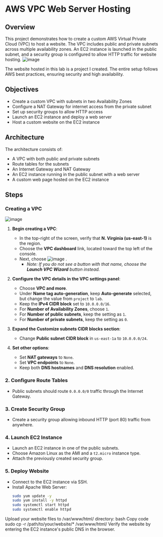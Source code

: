 # AWS VPC Web Server Hosting

## Overview
This project demonstrates how to create a custom AWS Virtual Private Cloud (VPC) to host a website. The VPC includes public and private subnets across multiple availability zones. An EC2 instance is launched in the public subnet, and a security group is configured to allow HTTP traffic for website hosting.
![image](https://github.com/user-attachments/assets/97d89698-cf7c-409b-b77e-82ba321b150f)


The website hosted in this lab is a project I created. The entire setup follows AWS best practices, ensuring security and high availability.

## Objectives
- Create a custom VPC with subnets in two Availability Zones
- Configure a NAT Gateway for internet access from the private subnet
- Set up security groups to allow HTTP access
- Launch an EC2 instance and deploy a web server
- Host a custom website on the EC2 instance

## Architecture
The architecture consists of:
- A VPC with both public and private subnets
- Route tables for the subnets
- An Internet Gateway and NAT Gateway
- An EC2 instance running in the public subnet with a web server
- A custom web page hosted on the EC2 instance

## Steps
### Creating a VPC

![image](https://github.com/user-attachments/assets/463274f5-9efe-4123-b103-7975806bac77)

1. **Begin creating a VPC**:
   - In the top-right of the screen, verify that **N. Virginia (us-east-1)** is the region.
   - Choose the **VPC dashboard** link, located toward the top left of the console.
   - Next, choose ![image](https://github.com/user-attachments/assets/6445f67e-8790-42aa-9066-d906c0d9258e)
.
     - _Note: If you do not see a button with that name, choose the **Launch VPC Wizard** button instead._

2. **Configure the VPC details in the VPC settings panel**:
   - Choose **VPC and more**.
   - Under **Name tag auto-generation**, keep **Auto-generate** selected, but change the value from `project` to `lab`.
   - Keep the **IPv4 CIDR block** set to `10.0.0.0/16`.
   - For **Number of Availability Zones**, choose `1`.
   - For **Number of public subnets**, keep the setting as `1`.
   - For **Number of private subnets**, keep the setting as `0`.

3. **Expand the Customize subnets CIDR blocks section**:
   - Change **Public subnet CIDR block** in `us-east-1a` to `10.0.0.0/24`.

4. **Set other options**:
   - Set **NAT gateways** to `None`.
   - Set **VPC endpoints** to `None`.
   - Keep both **DNS hostnames** and **DNS resolution** enabled.


### 2. Configure Route Tables
- Public subnets should route `0.0.0.0/0` traffic through the Internet Gateway.


### 3. Create Security Group
- Create a security group allowing inbound HTTP (port 80) traffic from anywhere.

### 4. Launch EC2 Instance
- Launch an EC2 instance in one of the public subnets.
- Choose Amazon Linux as the AMI and a `t2.micro` instance type.
- Attach the previously created security group.

### 5. Deploy Website
- Connect to the EC2 instance via SSH.
- Install Apache Web Server:
  ```bash
  sudo yum update -y
  sudo yum install -y httpd
  sudo systemctl start httpd
  sudo systemctl enable httpd
Upload your website files to /var/www/html/ directory:
bash
Copy code
sudo cp -r /path/to/your/website/* /var/www/html/
Verify the website by entering the EC2 instance's public DNS in the browser.
